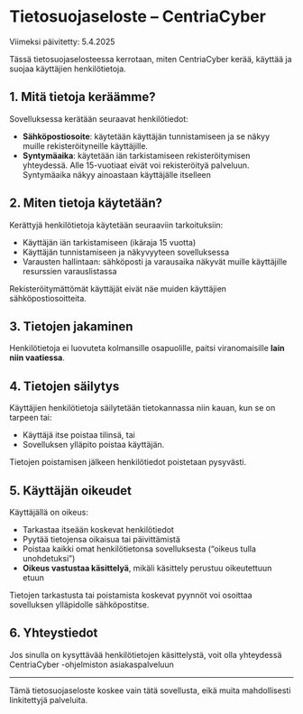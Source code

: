 # Tietosuojaseloste – CentriaCyber

Viimeksi päivitetty: 5.4.2025

Tässä tietosuojaselosteessa kerrotaan, miten CentriaCyber kerää, käyttää ja suojaa käyttäjien henkilötietoja.

## 1. Mitä tietoja keräämme?

Sovelluksessa kerätään seuraavat henkilötiedot:

- **Sähköpostiosoite**: käytetään käyttäjän tunnistamiseen ja se näkyy muille rekisteröityneille käyttäjille.
- **Syntymäaika**: käytetään iän tarkistamiseen rekisteröitymisen yhteydessä. Alle 15-vuotiaat eivät voi rekisteröityä palveluun. Syntymäaika näkyy ainoastaan käyttäjälle itselleen

## 2. Miten tietoja käytetään?

Kerättyjä henkilötietoja käytetään seuraaviin tarkoituksiin:

- Käyttäjän iän tarkistamiseen (ikäraja 15 vuotta)
- Käyttäjän tunnistamiseen ja näkyvyyteen sovelluksessa
- Varausten hallintaan: sähköposti ja varausaika näkyvät muille käyttäjille resurssien varauslistassa

Rekisteröitymättömät käyttäjät eivät näe muiden käyttäjien sähköpostiosoitteita.

## 3. Tietojen jakaminen

Henkilötietoja ei luovuteta kolmansille osapuolille, paitsi viranomaisille **lain niin vaatiessa**.

## 4. Tietojen säilytys

Käyttäjien henkilötietoja säilytetään tietokannassa niin kauan, kun se on tarpeen tai:

- Käyttäjä itse poistaa tilinsä, tai
- Sovelluksen ylläpito poistaa käyttäjän.

Tietojen poistamisen jälkeen henkilötiedot poistetaan pysyvästi.

## 5. Käyttäjän oikeudet

Käyttäjällä on oikeus:

- Tarkastaa itseään koskevat henkilötiedot
- Pyytää tietojensa oikaisua tai päivittämistä
- Poistaa kaikki omat henkilötietonsa sovelluksesta (“oikeus tulla unohdetuksi”)
- **Oikeus vastustaa käsittelyä**, mikäli käsittely perustuu oikeutettuun etuun

Tietojen tarkastusta tai poistamista koskevat pyynnöt voi osoittaa sovelluksen ylläpidolle sähköpostitse.

## 6. Yhteystiedot

Jos sinulla on kysyttävää henkilötietojen käsittelystä, voit olla yhteydessä CentriaCyber -ohjelmiston asiakaspalveluun

---

Tämä tietosuojaseloste koskee vain tätä sovellusta, eikä muita mahdollisesti linkitettyjä palveluita.
